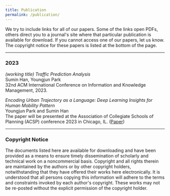 ```yaml
---
title: Publication
permalink: /publication/
---
```


We try to include links for all of our papers. Some of the links open PDFs, others direct you to a journal's site where that particular publication is available for download. If you cannot access one of our papers, let us know. The copyright notice for these papers is listed at the bottom of the page.

<hr>

### 2023

_(working title) Traffic Prediction Analysis_<br>
Sumin Han, Youngjun Park<br>
32nd ACM International Conference on Information and Knowledge Management, 2023.


_Encoding Urban Trajectory as a Language: Deep Learning Insights for Human Mobility Pattern_<br>
Youngjun Park and Sumin Han<br>
The paper will be presented at the Association of Collegiate Schools of Planning (ACSP) conference 2023 in Chicago, IL. ([Paper](/documents/2023_ACSP.pdf))


<hr>

### Copyright Notice

The documents listed here are available for downloading and have been provided as a means to ensure timely dissemination of scholarly and technical work on a noncommercial basis. Copyright and all rights therein are maintained by the authors or by other copyright holders, notwithstanding that they have offered their works here electronically. It is understood that all persons copying this information will adhere to the terms and constraints invoked by each author's copyright. These works may not be re-posted without the explicit permission of the copyright holder.
